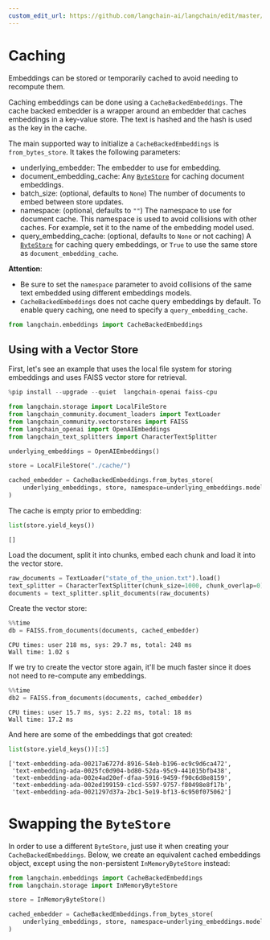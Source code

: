 ```yaml
---
custom_edit_url: https://github.com/langchain-ai/langchain/edit/master/docs/docs/how_to/caching_embeddings.ipynb
---
```

# Caching

Embeddings can be stored or temporarily cached to avoid needing to recompute them.

Caching embeddings can be done using a `CacheBackedEmbeddings`. The cache backed embedder is a wrapper around an embedder that caches
embeddings in a key-value store. The text is hashed and the hash is used as the key in the cache.

The main supported way to initialize a `CacheBackedEmbeddings` is `from_bytes_store`. It takes the following parameters:

- underlying_embedder: The embedder to use for embedding.
- document_embedding_cache: Any [`ByteStore`](/docs/integrations/stores/) for caching document embeddings.
- batch_size: (optional, defaults to `None`) The number of documents to embed between store updates.
- namespace: (optional, defaults to `""`) The namespace to use for document cache. This namespace is used to avoid collisions with other caches. For example, set it to the name of the embedding model used.
- query_embedding_cache: (optional, defaults to `None` or not caching) A [`ByteStore`](/docs/integrations/stores/) for caching query embeddings, or `True` to use the same store as `document_embedding_cache`.

**Attention**:

- Be sure to set the `namespace` parameter to avoid collisions of the same text embedded using different embeddings models.
- `CacheBackedEmbeddings` does not cache query embeddings by default. To enable query caching, one need to specify a `query_embedding_cache`.


```python
from langchain.embeddings import CacheBackedEmbeddings
```

## Using with a Vector Store

First, let's see an example that uses the local file system for storing embeddings and uses FAISS vector store for retrieval.


```python
%pip install --upgrade --quiet  langchain-openai faiss-cpu
```


```python
from langchain.storage import LocalFileStore
from langchain_community.document_loaders import TextLoader
from langchain_community.vectorstores import FAISS
from langchain_openai import OpenAIEmbeddings
from langchain_text_splitters import CharacterTextSplitter

underlying_embeddings = OpenAIEmbeddings()

store = LocalFileStore("./cache/")

cached_embedder = CacheBackedEmbeddings.from_bytes_store(
    underlying_embeddings, store, namespace=underlying_embeddings.model
)
```

The cache is empty prior to embedding:


```python
list(store.yield_keys())
```



```output
[]
```


Load the document, split it into chunks, embed each chunk and load it into the vector store.


```python
raw_documents = TextLoader("state_of_the_union.txt").load()
text_splitter = CharacterTextSplitter(chunk_size=1000, chunk_overlap=0)
documents = text_splitter.split_documents(raw_documents)
```

Create the vector store:


```python
%%time
db = FAISS.from_documents(documents, cached_embedder)
```
```output
CPU times: user 218 ms, sys: 29.7 ms, total: 248 ms
Wall time: 1.02 s
```
If we try to create the vector store again, it'll be much faster since it does not need to re-compute any embeddings.


```python
%%time
db2 = FAISS.from_documents(documents, cached_embedder)
```
```output
CPU times: user 15.7 ms, sys: 2.22 ms, total: 18 ms
Wall time: 17.2 ms
```
And here are some of the embeddings that got created:


```python
list(store.yield_keys())[:5]
```



```output
['text-embedding-ada-00217a6727d-8916-54eb-b196-ec9c9d6ca472',
 'text-embedding-ada-0025fc0d904-bd80-52da-95c9-441015bfb438',
 'text-embedding-ada-002e4ad20ef-dfaa-5916-9459-f90c6d8e8159',
 'text-embedding-ada-002ed199159-c1cd-5597-9757-f80498e8f17b',
 'text-embedding-ada-0021297d37a-2bc1-5e19-bf13-6c950f075062']
```


# Swapping the `ByteStore`

In order to use a different `ByteStore`, just use it when creating your `CacheBackedEmbeddings`. Below, we create an equivalent cached embeddings object, except using the non-persistent `InMemoryByteStore` instead:


```python
from langchain.embeddings import CacheBackedEmbeddings
from langchain.storage import InMemoryByteStore

store = InMemoryByteStore()

cached_embedder = CacheBackedEmbeddings.from_bytes_store(
    underlying_embeddings, store, namespace=underlying_embeddings.model
)
```
